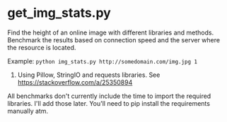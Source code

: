 # get_img_stats.py

Find the height of an online image with different libraries and methods.
Benchmark the results based on connection speed and the server where the
resource is located.

Example: `python img_stats.py http://somedomain.com/img.jpg 1`

1. Using Pillow, StringIO and requests libraries.
See https://stackoverflow.com/a/25350894

All benchmarks don't currently include the time to import the required
libraries. I'll add those later. You'll need to pip install the requirements
manually atm.
